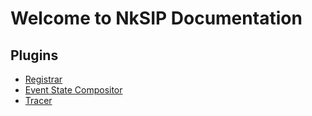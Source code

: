 # Welcome to NkSIP Documentation

## Plugins

* [Registrar](registrar.md)
* [Event State Compositor](event_compositor.md)
* [Tracer](tracer.md)

